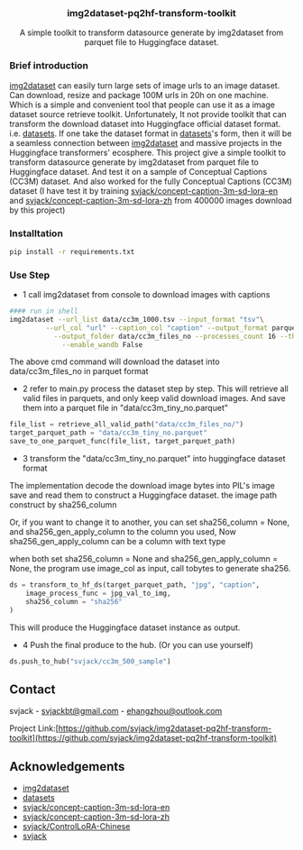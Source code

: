 <!-- PROJECT LOGO -->
<br />
<p align="center">
  <h3 align="center">img2dataset-pq2hf-transform-toolkit</h3>

  <p align="center">
   		A simple toolkit to transform datasource generate by img2dataset from
      parquet file to Huggingface dataset.
    <br />
  </p>
</p>

### Brief introduction
[img2dataset](https://github.com/rom1504/img2dataset) can easily turn large sets of image urls to an image dataset. Can download, resize and package 100M urls in 20h on one machine. Which is a simple and convenient tool that people
can use it as a image dataset source retrieve toolkit.
Unfortunately, It not provide toolkit that can transform the download dataset into Huggingface official dataset format. i.e. [datasets](https://github.com/huggingface/datasets).
If one take the dataset format in  [datasets](https://github.com/huggingface/datasets)'s form, then it will be a seamless connection between [img2dataset](https://github.com/rom1504/img2dataset) and massive projects in the Huggingface transformers' ecosphere.
This project give a simple toolkit to transform datasource generate by img2dataset from parquet file to Huggingface dataset. And test it on a sample
of Conceptual Captions (CC3M) dataset. And also worked for the fully Conceptual Captions (CC3M) dataset (I have test it by training [svjack/concept-caption-3m-sd-lora-en](https://huggingface.co/svjack/concept-caption-3m-sd-lora-en) and [svjack/concept-caption-3m-sd-lora-zh](https://huggingface.co/svjack/concept-caption-3m-sd-lora-zh) from 400000 images download by this project)

### Installtation
```bash
pip install -r requirements.txt
```

### Use Step
* 1 call img2dataset from console to download images with captions
```bash
#### run in shell
img2dataset --url_list data/cc3m_1000.tsv --input_format "tsv"\
         --url_col "url" --caption_col "caption" --output_format parquet\
           --output_folder data/cc3m_files_no --processes_count 16 --thread_count 64 --resize_mode no\
             --enable_wandb False
```
The above cmd command will download the dataset into data/cc3m_files_no in parquet format

* 2 refer to main.py process the dataset step by step.
This will retrieve all valid files in parquets, and only keep valid download images.
And save them into a parquet file in "data/cc3m_tiny_no.parquet"
```python
file_list = retrieve_all_valid_path("data/cc3m_files_no/")
target_parquet_path = "data/cc3m_tiny_no.parquet"
save_to_one_parquet_func(file_list, target_parquet_path)
```

* 3 transform the "data/cc3m_tiny_no.parquet" into huggingface dataset format <br/>

The implementation decode the download image bytes into PIL's image save and
read them to construct a Huggingface dataset. the image path construct by sha256_column <br/>

Or, if you want to change it to another, you can set sha256_column = None, and
sha256_gen_apply_column to the column you used, Now sha256_gen_apply_column can
be a column with text type <br/>

when both set sha256_column = None and sha256_gen_apply_column = None, the program use image_col as input, call tobytes
to generate sha256.

```python
ds = transform_to_hf_ds(target_parquet_path, "jpg", "caption",
    image_process_func = jpg_val_to_img,
    sha256_column = "sha256"
)
```
This will produce the Huggingface dataset instance as output.

* 4 Push the final produce to the hub. (Or you can use yourself)
```python
ds.push_to_hub("svjack/cc3m_500_sample")
```

<!-- CONTACT -->
## Contact

<!--
Your Name - [@your_twitter](https://twitter.com/your_username) - email@example.com
-->
svjack - svjackbt@gmail.com - ehangzhou@outlook.com

<!--
Project Link: [https://github.com/your_username/repo_name](https://github.com/your_username/repo_name)
-->
Project Link:[https://github.com/svjack/img2dataset-pq2hf-transform-toolkit](https://github.com/svjack/img2dataset-pq2hf-transform-toolkit)


<!-- ACKNOWLEDGEMENTS -->
## Acknowledgements
<!--
* [GitHub Emoji Cheat Sheet](https://www.webpagefx.com/tools/emoji-cheat-sheet)
* [Img Shields](https://shields.io)
* [Choose an Open Source License](https://choosealicense.com)
* [GitHub Pages](https://pages.github.com)
* [Animate.css](https://daneden.github.io/animate.css)
* [Loaders.css](https://connoratherton.com/loaders)
* [Slick Carousel](https://kenwheeler.github.io/slick)
* [Smooth Scroll](https://github.com/cferdinandi/smooth-scroll)
* [Sticky Kit](http://leafo.net/sticky-kit)
* [JVectorMap](http://jvectormap.com)
* [Font Awesome](https://fontawesome.com)

* [Stable Diffusion](https://stability.ai/blog/stable-diffusion-public-release)
* [diffusers](https://github.com/huggingface/diffusers)
* [diffusiondb](https://github.com/poloclub/diffusiondb)
* [Taiyi-Stable-Diffusion-1B-Chinese-v0.1](IDEA-CCNL/Taiyi-Stable-Diffusion-1B-Chinese-v0.1)
* [prompt-extend](https://github.com/daspartho/prompt-extend)
* [EasyNMT](https://github.com/UKPLab/EasyNMT)
* [Stable-Diffusion-Pokemon](https://github.com/svjack/Stable-Diffusion-Pokemon)
* [svjack](https://huggingface.co/svjack)
-->
* [img2dataset](https://github.com/rom1504/img2dataset)
* [datasets](https://github.com/huggingface/datasets)
* [svjack/concept-caption-3m-sd-lora-en](https://huggingface.co/svjack/concept-caption-3m-sd-lora-en)
* [svjack/concept-caption-3m-sd-lora-zh](https://huggingface.co/svjack/concept-caption-3m-sd-lora-zh)
* [svjack/ControlLoRA-Chinese](https://github.com/svjack/ControlLoRA-Chinese)
* [svjack](https://huggingface.co/svjack)
